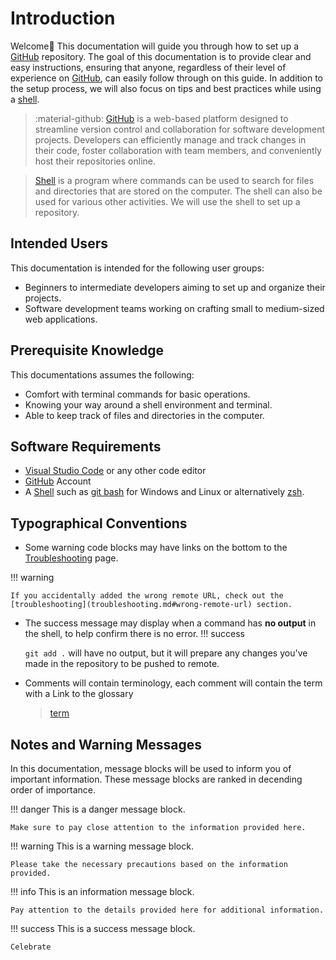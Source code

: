 # Introduction

Welcome🙌 This documentation will guide you through how to set up a [GitHub](https://github.com/) repository. The goal of this documentation is to provide clear and easy instructions, ensuring that anyone, regardless of their level of experience on [GitHub](https://github.com/), can easily follow through on this guide. In addition to the setup process, we will also focus on tips and best practices while using a [shell]().

> :material-github: [GitHub](https://github.com/) is a web-based platform designed to streamline version control and collaboration for software development projects.
> Developers can efficiently manage and track changes in their code, foster collaboration with team members, and conveniently host their repositories online.

> [Shell]() is a program where commands can be used to search for files and directories that are stored on the computer. The shell can also be used for various other activities.
> We will use the shell to set up a repository.

## Intended Users

This documentation is intended for the following user groups:

- Beginners to intermediate developers aiming to set up and organize their projects.
- Software development teams working on crafting small to medium-sized web applications.

## Prerequisite Knowledge

This documentations assumes the following:

- Comfort with terminal commands for basic operations.
- Knowing your way around a shell environment and terminal.
- Able to keep track of files and directories in the computer.

## Software Requirements

- [Visual Studio Code](https://code.visualstudio.com/download) or any other code editor
- [GitHub](https://github.com/) Account
- A [Shell]() such as [git bash](https://git-scm.com/downloads) for Windows and Linux or alternatively [zsh]().

## Typographical Conventions

- Some warning code blocks may have links on the bottom to the [Troubleshooting](troubleshooting) page.

!!! warning

    If you accidentally added the wrong remote URL, check out the [troubleshooting](troubleshooting.md#wrong-remote-url) section.
- The success message may display when a command has **no output** in the shell, to help confirm there is no error.
!!! success

    ```git add .``` will have no output, but it will prepare any changes you've made in the repository to be pushed to remote. 

- Comments will contain terminology, each comment will contain the term with a Link to the glossary
  > [term]()

## Notes and Warning Messages

In this documentation, message blocks will be used to inform you of important information. These message blocks are ranked in decending order of importance.

!!! danger
    This is a danger message block.

    Make sure to pay close attention to the information provided here.

!!! warning
    This is a warning message block.

    Please take the necessary precautions based on the information provided.

!!! info
    This is an information message block.

    Pay attention to the details provided here for additional information.

!!! success
    This is a success message block.

    Celebrate
